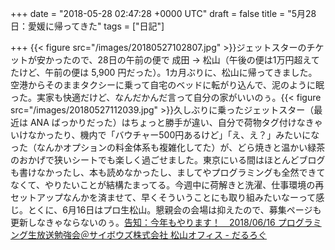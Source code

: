 
+++
date = "2018-05-28 02:47:28 +0000 UTC"
draft = false
title = "5月28日：愛媛に帰ってきた"
tags = ["日記"]

+++
{{< figure src="/images/20180527102807.jpg"  >}}ジェットスターのチケットが安かったので、28日の午前の便で 成田 → 松山（午後の便は1万円超えてたけど、午前の便は 5,900 円だった）。1カ月ぶりに、松山に帰ってきました。空港からそのままタクシーに乗って自宅のベッドに転がり込んで、泥のように眠った。実家も快適だけど、なんだかんだ言って自分の家がいいのぅ。{{< figure src="/images/20180527112039.jpg"  >}}久しぶりに乗ったジェットスター（最近は ANA ばっかりだった）はちょっと勝手が違い、自分で荷物タグ付けなきゃいけなかったり、機内で「バウチャー500円あるけど」「え、え？」みたいになった（なんかオプションの料金体系も複雑化してた）が、どら焼きと温かい緑茶のおかげで狭いシートでも楽しく過ごせました。東京にいる間はほとんどブログも書けなかったし、本も読めなかったし、ましてやプログラミングも全然できてなくて、やりたいことが結構たまってる。今週中に荷解きと洗濯、仕事環境の再セットアップなんかを済ませて、早くそういうことにも取り組みたいなーって感じ。とくに、6月16日はプロ生松山。懇親会の会場は抑えたので、募集ページも更新しなきゃならないのぅ。[告知：今年もやります！　2018/06/16 プログラミング生放送勉強会＠サイボウズ株式会社 松山オフィス - だるろぐ](http://blog.daruyanagi.jp/entry/2018/04/16/194106)



